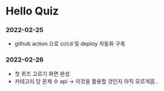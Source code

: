 # Hello Quiz

### 2022-02-25
- github action 으로 ci/cd 및 deploy 자동화 구축

### 2022-02-26
- 첫 퀴즈 고르기 화면 완성
- 카테고리 당 문제 수 api -> 이것을 활용할 것인지 아직 모르게뜸..





